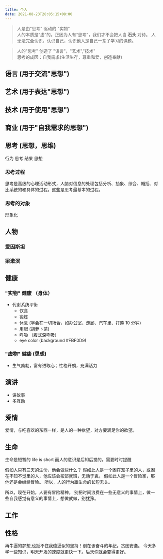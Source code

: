 ```yaml
---
title: 个人
date: 2021-08-23T20:05:15+08:00
---
```


> 人是由"思考" 驱动的 "实物"  
> 人的本质是“虚”的，正因为人有“思考”，我们才不会把人当 **石头** 对待。
> 人无法完全认识，认识自己，认识他人是自己一辈子学习的课题。  

<!--more-->
> 人的"思考" 创造了 "语言"，"艺术","技术"   
> 思考的成因：自我需求(生活生存，尊重和爱，创造奉献)   

## 语言 (用于交流"思想")
## 艺术 (用于表达"思想")
## 技术 (用于使用"思想")
## 商业 (用于"自我需求的思想")
## 思考 (思想，思维)
行为 思考
结果 思想

### 思考过程
思考是高级的心理活动形式，人脑对信息的处理包括分析、抽象、综合、概括、对比系统的和具体的过程。这些是思考最基本的过程。 

### 思考的对象
形象化

## 人物
### 爱因斯坦
### 梁漱溟

## 健康
### "实物" 健康 （身体）
- 代谢系统平衡
   - 饮食
   - 锻炼
   - 休息 (学会在一切场合，如办公室、走廊、汽车里、打盹 10 分钟)
   - 用眼 (胡萝卜茶)
   - 呼吸 （腹式深呼吸）
   - eye color (background #FBF0D9)
### "虚物" 健康 (思想)

  - 生气勃勃，富有进取心；性格开朗，充满活力

## 演讲
- 讲故事
- 多互动

## 爱情
爱情，与吃喜欢的东西一样，是人的一种欲望，对方要满足你的欲望。  

## 生命
生命是短暂的 life is short 
而人的意识是后知后觉的，需要时时提醒

假如人只有三天的生命，他会做些什么？
假如此人是一个困在笼子里的人，或困在不知不觉里的人，他应该会按部就班，无动于衷。
假如此人是一个冒险家，那他还是会继续冒险。
所以，人的行为跟生命的长短无关。

所以，现在开始，人要有冒险精神。
别把时间浪费在一些无意义的事情上，做一些自我感觉有意义的事情上，想做就做，别犹豫。


## 工作
## 性格
再牛逼的梦想,也抵不住我傻逼似的坚持！别在该奋斗的年纪，贪图安逸。 今天多学一些知识，明天开发的速度就更快一下。后天你就会变得更好。
